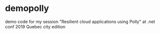 # demopolly
demo code for my session "Resilient cloud applications using Polly" at .net conf 2019 Quebec city edition

